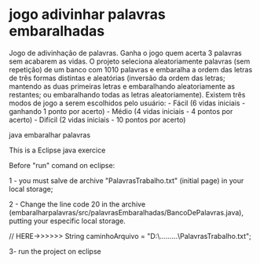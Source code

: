 # jogo adivinhar palavras embaralhadas
Jogo de adivinhação de palavras. Ganha o jogo quem acerta 3 palavras sem acabarem as vidas. O projeto seleciona aleatoriamente palavras (sem repetição) de um banco com 1010 palavras e embaralha a ordem das letras de três formas distintas e aleatórias (inversão da ordem das letras; mantendo as duas primeiras letras e embaralhando aleatoriamente as restantes; ou embaralhando todas as letras aleatoriamente). Existem três modos de jogo a serem escolhidos pelo usuário: - Fácil (6 vidas iniciais - ganhando 1 ponto por acerto) - Médio (4 vidas iniciais - 4 pontos por acerto) - Difícil (2 vidas iniciais - 10 pontos por acerto)




java embaralhar palavras


This is a Eclipse java exercice

Before "run" comand on eclipse:

1 - you must salve de archive "PalavrasTrabalho.txt" (initial page) in your local storage;

2 - Change the line code 20 in the archive (embaralharpalavras/src/palavrasEmbaralhadas/BancoDePalavras.java), putting your especific local storage.

// HERE->>>>>> String caminhoArquivo = "D:\\.........\\PalavrasTrabalho.txt";

3- run the project on eclipse
